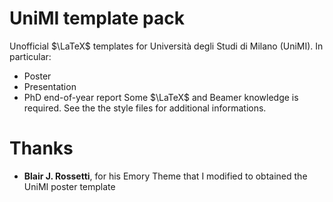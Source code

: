 # UniMI template pack
Unofficial $\LaTeX$ templates for Università degli Studi di Milano (UniMI). In particular:
* Poster
* Presentation
* PhD end-of-year report
Some $\LaTeX$ and Beamer knowledge is required. See the the style files for additional informations.

# Thanks
* **Blair J. Rossetti**, for his Emory Theme that I modified to obtained the UniMI poster template
